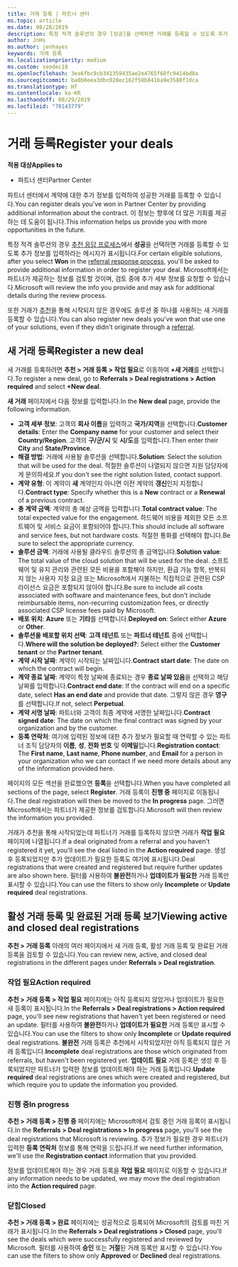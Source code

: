 ```yaml
---
title: 거래 등록 | 파트너 센터
ms.topic: article
ms.date: 08/28/2019
description: 특정 적격 솔루션의 경우 [성공]을 선택하면 거래를 등록할 수 있도록 추가 정보를 입력하라는 메시지가 표시됩니다. Microsoft에서는 파트너가 제공하는 정보를 검토할 것이며, 검토 중에 추가 세부 정보를 요청할 수 있습니다.
author: JnHs
ms.author: jenhayes
keywords: 거래 등록
ms.localizationpriority: medium
ms.custom: seodec18
ms.openlocfilehash: 3ea6fbc9cb341359435ae2e4765f68fc9414bd8a
ms.sourcegitcommit: ba0b0eea3dbc028ec162f58b841ba9e3588f1dca
ms.translationtype: HT
ms.contentlocale: ko-KR
ms.lasthandoff: 08/29/2019
ms.locfileid: "70143779"
---
```

# <a name="register-your-deals"></a><span data-ttu-id="aab38-105">거래 등록</span><span class="sxs-lookup"><span data-stu-id="aab38-105">Register your deals</span></span>

<span data-ttu-id="aab38-106">**적용 대상**</span><span class="sxs-lookup"><span data-stu-id="aab38-106">**Applies to**</span></span>

-  <span data-ttu-id="aab38-107">파트너 센터</span><span class="sxs-lookup"><span data-stu-id="aab38-107">Partner Center</span></span>

<span data-ttu-id="aab38-108">파트너 센터에서 계약에 대한 추가 정보를 입력하여 성공한 거래를 등록할 수 있습니다.</span><span class="sxs-lookup"><span data-stu-id="aab38-108">You can register deals you've won in Partner Center by providing additional information about the contract.</span></span> <span data-ttu-id="aab38-109">이 정보는 향후에 더 많은 기회를 제공하는 데 도움이 됩니다.</span><span class="sxs-lookup"><span data-stu-id="aab38-109">This information helps us provide you with more opportunities in the future.</span></span>

<span data-ttu-id="aab38-110">특정 적격 솔루션의 경우 [추천 응답 프로세스](responding-to-referrals.md)에서 **성공**을 선택하면 거래를 등록할 수 있도록 추가 정보를 입력하라는 메시지가 표시됩니다.</span><span class="sxs-lookup"><span data-stu-id="aab38-110">For certain eligible solutions, after you select **Won** in the [referral response process](responding-to-referrals.md), you'll be asked to provide additional information in order to register your deal.</span></span> <span data-ttu-id="aab38-111">Microsoft에서는 파트너가 제공하는 정보를 검토할 것이며, 검토 중에 추가 세부 정보를 요청할 수 있습니다.</span><span class="sxs-lookup"><span data-stu-id="aab38-111">Microsoft will review the info you provide and may ask for additional details during the review process.</span></span>

<span data-ttu-id="aab38-112">또한 거래가 [추천](referrals.md)을 통해 시작되지 않은 경우에도 솔루션 중 하나를 사용하는 새 거래를 등록할 수 있습니다.</span><span class="sxs-lookup"><span data-stu-id="aab38-112">You can also register new deals you've won that use one of your solutions, even if they didn't originate through a [referral](referrals.md).</span></span> 

## <a name="register-a-new-deal"></a><span data-ttu-id="aab38-113">새 거래 등록</span><span class="sxs-lookup"><span data-stu-id="aab38-113">Register a new deal</span></span>

<span data-ttu-id="aab38-114">새 거래를 등록하려면 **추천 > 거래 등록 > 작업 필요**로 이동하여 **+새 거래**를 선택합니다.</span><span class="sxs-lookup"><span data-stu-id="aab38-114">To register a new deal, go to **Referrals > Deal registrations > Action required** and select **+New deal**.</span></span>

<span data-ttu-id="aab38-115">**새 거래** 페이지에서 다음 정보를 입력합니다.</span><span class="sxs-lookup"><span data-stu-id="aab38-115">In the **New deal** page, provide the following information.</span></span>

- <span data-ttu-id="aab38-116">**고객 세부 정보**: 고객의 **회사 이름**을 입력하고 **국가/지역**을 선택합니다.</span><span class="sxs-lookup"><span data-stu-id="aab38-116">**Customer details**: Enter the **Company name** for your customer and select their **Country/Region**.</span></span> <span data-ttu-id="aab38-117">고객의 **구/군/시** 및 **시/도**를 입력합니다.</span><span class="sxs-lookup"><span data-stu-id="aab38-117">Then enter their **City** and **State/Province**.</span></span>
- <span data-ttu-id="aab38-118">**해결 방법**: 거래에 사용될 솔루션을 선택합니다.</span><span class="sxs-lookup"><span data-stu-id="aab38-118">**Solution**: Select the solution that will be used for the deal.</span></span> <span data-ttu-id="aab38-119">적절한 솔루션이 나열되지 않으면 지원 담당자에게 문의하세요.</span><span class="sxs-lookup"><span data-stu-id="aab38-119">If you don't see the right solution listed, contact support.</span></span>
- <span data-ttu-id="aab38-120">**계약 유형**: 이 계약이 **새** 계약인지 아니면 이전 계약의 **갱신**인지 지정합니다.</span><span class="sxs-lookup"><span data-stu-id="aab38-120">**Contract type**: Specify whether this is a **New** contract or a **Renewal** of a previous contract.</span></span>
- <span data-ttu-id="aab38-121">**총 계약 금액**: 계약의 총 예상 금액을 입력합니다.</span><span class="sxs-lookup"><span data-stu-id="aab38-121">**Total contract value**: The total expected value for the engagement.</span></span> <span data-ttu-id="aab38-122">하드웨어 비용을 제외한 모든 소프트웨어 및 서비스 요금이 포함되어야 합니다.</span><span class="sxs-lookup"><span data-stu-id="aab38-122">This should include all software and service fees, but not hardware costs.</span></span> <span data-ttu-id="aab38-123">적절한 통화를 선택해야 합니다.</span><span class="sxs-lookup"><span data-stu-id="aab38-123">Be sure to select the appropriate currency.</span></span>
- <span data-ttu-id="aab38-124">**솔루션 금액**: 거래에 사용될 클라우드 솔루션의 총 금액입니다.</span><span class="sxs-lookup"><span data-stu-id="aab38-124">**Solution value**: The total value of the cloud solution that will be used for the deal.</span></span> <span data-ttu-id="aab38-125">소프트웨어 및 유지 관리와 관련된 모든 비용을 포함해야 하지만, 환급 가능 항목, 반복되지 않는 사용자 지정 요금 또는 Microsoft에서 지불하는 직접적으로 관련된 CSP 라이선스 요금은 포함되지 않아야 합니다.</span><span class="sxs-lookup"><span data-stu-id="aab38-125">Be sure to include all costs associated with software and maintenance fees, but don't include reimbursable items, non-recurring customization fees, or directly associated CSP license fees paid by Microsoft.</span></span>
- <span data-ttu-id="aab38-126">**배포 위치**: **Azure** 또는 **기타**를 선택합니다.</span><span class="sxs-lookup"><span data-stu-id="aab38-126">**Deployed on**: Select either **Azure** or **Other**.</span></span>
- <span data-ttu-id="aab38-127">**솔루션을 배포할 위치 선택**: **고객 테넌트** 또는 **파트너 테넌트** 중에 선택합니다.</span><span class="sxs-lookup"><span data-stu-id="aab38-127">**Where will the solution be deployed?**: Select either the **Customer tenant** or the **Partner tenant**.</span></span>
- <span data-ttu-id="aab38-128">**계약 시작 날짜**: 계약이 시작되는 날짜입니다.</span><span class="sxs-lookup"><span data-stu-id="aab38-128">**Contract start date**: The date on which the contract will begin.</span></span>
- <span data-ttu-id="aab38-129">**계약 종료 날짜**: 계약이 특정 날짜에 종료되는 경우 **종료 날짜 있음**을 선택하고 해당 날짜를 입력합니다.</span><span class="sxs-lookup"><span data-stu-id="aab38-129">**Contract end date**: If the contract will end on a specific date, select **Has an end date** and provide that date.</span></span> <span data-ttu-id="aab38-130">그렇지 않은 경우 **영구**를 선택합니다.</span><span class="sxs-lookup"><span data-stu-id="aab38-130">If not, select **Perpetual**.</span></span>
- <span data-ttu-id="aab38-131">**계약 서명 날짜**: 파트너와 고객이 최종 계약에 서명한 날짜입니다.</span><span class="sxs-lookup"><span data-stu-id="aab38-131">**Contract signed date**: The date on which the final contract was signed by your organization and by the customer.</span></span>
- <span data-ttu-id="aab38-132">**등록 연락처**: 여기에 입력된 정보에 대한 추가 정보가 필요할 때 연락할 수 있는 파트너 조직 담당자의 **이름**, **성**, **전화 번호** 및 **이메일**입니다.</span><span class="sxs-lookup"><span data-stu-id="aab38-132">**Registration contact**: The **First name**, **Last name**, **Phone number**, and **Email** for a person in your organization who we can contact if we need more details about any of the information provided here.</span></span>

<span data-ttu-id="aab38-133">페이지의 모든 섹션을 완료했으면 **등록**을 선택합니다.</span><span class="sxs-lookup"><span data-stu-id="aab38-133">When you have completed all sections of the page, select **Register**.</span></span> <span data-ttu-id="aab38-134">거래 등록이 **진행 중** 페이지로 이동됩니다.</span><span class="sxs-lookup"><span data-stu-id="aab38-134">The deal registration will then be moved to the **In progress** page.</span></span> <span data-ttu-id="aab38-135">그러면 Microsoft에서는 파트너가 제공한 정보를 검토합니다.</span><span class="sxs-lookup"><span data-stu-id="aab38-135">Microsoft will then review the information you provided.</span></span>

<span data-ttu-id="aab38-136">거래가 추천을 통해 시작되었는데 파트너가 거래를 등록하지 않으면 거래가 **작업 필요** 페이지에 나열됩니다.</span><span class="sxs-lookup"><span data-stu-id="aab38-136">If a deal originated from a referral and you haven't registered it yet, you'll see the deal listed in the **Action required** page.</span></span> <span data-ttu-id="aab38-137">생성 후 등록되었지만 추가 업데이트가 필요한 등록도 여기에 표시됩니다.</span><span class="sxs-lookup"><span data-stu-id="aab38-137">Deal registrations that were created and registered but require further updates are also shown here.</span></span> <span data-ttu-id="aab38-138">필터를 사용하여 **불완전**하거나 **업데이트가 필요한** 거래 등록만 표시할 수 있습니다.</span><span class="sxs-lookup"><span data-stu-id="aab38-138">You can use the filters to show only **Incomplete** or **Update required** deal registrations.</span></span>

## <a name="viewing-active-and-closed-deal-registrations"></a><span data-ttu-id="aab38-139">활성 거래 등록 및 완료된 거래 등록 보기</span><span class="sxs-lookup"><span data-stu-id="aab38-139">Viewing active and closed deal registrations</span></span>

<span data-ttu-id="aab38-140">**추천 > 거래 등록** 아래의 여러 페이지에서 새 거래 등록, 활성 거래 등록 및 완료된 거래 등록을 검토할 수 있습니다.</span><span class="sxs-lookup"><span data-stu-id="aab38-140">You can review new, active, and closed deal registrations in the different pages under **Referrals > Deal registration**.</span></span>

### <a name="action-required"></a><span data-ttu-id="aab38-141">작업 필요</span><span class="sxs-lookup"><span data-stu-id="aab38-141">Action required</span></span>

<span data-ttu-id="aab38-142">**추천 > 거래 등록 > 작업 필요** 페이지에는 아직 등록되지 않았거나 업데이트가 필요한 새 등록이 표시됩니다.</span><span class="sxs-lookup"><span data-stu-id="aab38-142">In the **Referrals > Deal registrations > Action required** page, you'll see new registrations that haven't yet been registered or need an update.</span></span> <span data-ttu-id="aab38-143">필터를 사용하여 **불완전**하거나 **업데이트가 필요한** 거래 등록만 표시할 수 있습니다.</span><span class="sxs-lookup"><span data-stu-id="aab38-143">You can use the filters to show only **Incomplete** or **Update required** deal registrations.</span></span> <span data-ttu-id="aab38-144">**불완전** 거래 등록은 추천에서 시작되었지만 아직 등록되지 않은 거래 등록입니다.</span><span class="sxs-lookup"><span data-stu-id="aab38-144">**Incomplete** deal registrations are those which originated from referrals, but haven't been registered yet.</span></span> <span data-ttu-id="aab38-145">**업데이트 필요** 거래 등록은 생성 후 등록되었지만 파트너가 입력한 정보를 업데이트해야 하는 거래 등록입니다.</span><span class="sxs-lookup"><span data-stu-id="aab38-145">**Update required** deal registrations are ones which were created and registered, but which require you to update the information you provided.</span></span>

### <a name="in-progress"></a><span data-ttu-id="aab38-146">진행 중</span><span class="sxs-lookup"><span data-stu-id="aab38-146">In progress</span></span>

<span data-ttu-id="aab38-147">**추천 > 거래 등록 > 진행 중** 페이지에는 Microsoft에서 검토 중인 거래 등록이 표시됩니다.</span><span class="sxs-lookup"><span data-stu-id="aab38-147">In the **Referrals > Deal registrations > In progress** page, you'll see the deal registrations that Microsoft is reviewing.</span></span> <span data-ttu-id="aab38-148">추가 정보가 필요한 경우 파트너가 입력한 **등록 연락처** 정보를 통해 연락을 드립니다.</span><span class="sxs-lookup"><span data-stu-id="aab38-148">If we need further information, we'll use the **Registration contact** information that you provided.</span></span>

<span data-ttu-id="aab38-149">정보를 업데이트해야 하는 경우 거래 등록을 **작업 필요** 페이지로 이동할 수 있습니다.</span><span class="sxs-lookup"><span data-stu-id="aab38-149">If any information needs to be updated, we may move the deal registration into the **Action required** page.</span></span>

### <a name="closed"></a><span data-ttu-id="aab38-150">닫힘</span><span class="sxs-lookup"><span data-stu-id="aab38-150">Closed</span></span>

<span data-ttu-id="aab38-151">**추천 > 거래 등록 > 완료** 페이지에는 성공적으로 등록되어 Microsoft의 검토를 마친 거래가 표시됩니다.</span><span class="sxs-lookup"><span data-stu-id="aab38-151">In the **Referrals > Deal registrations > Closed** page, you'll see the deals which were successfully registered and reviewed by Microsoft.</span></span> <span data-ttu-id="aab38-152">필터를 사용하여 **승인** 또는 **거절**된 거래 등록만 표시할 수 있습니다.</span><span class="sxs-lookup"><span data-stu-id="aab38-152">You can use the filters to show only **Approved** or **Declined** deal registrations.</span></span>
